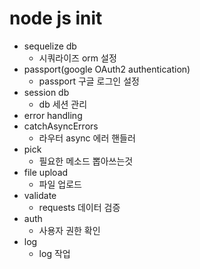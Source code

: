 # node js init
- sequelize db 
  - 시쿼라이즈 orm 설정
- passport(google OAuth2 authentication)
  - passport 구글 로그인 설정
- session db
  - db 세션 관리
- error handling
- catchAsyncErrors
  - 라우터 async 에러 핸들러
- pick
  - 필요한 메소드 뽑아쓰는것
- file upload
  - 파일 업로드
- validate
  - requests 데이터 검증
- auth
  - 사용자 권한 확인
- log
  - log 작업